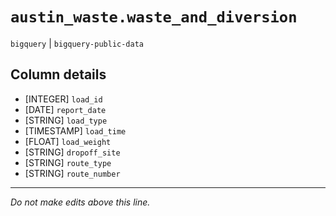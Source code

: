 # `austin_waste.waste_and_diversion`
`bigquery` | `bigquery-public-data`

## Column details
* [INTEGER]   `load_id`
* [DATE]      `report_date`
* [STRING]    `load_type`
* [TIMESTAMP] `load_time`
* [FLOAT]     `load_weight`
* [STRING]    `dropoff_site`
* [STRING]    `route_type`
* [STRING]    `route_number`

-------------------------------------------------------------------------------
*Do not make edits above this line.*
